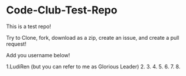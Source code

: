 # Code-Club-Test-Repo

This is a test repo!

Try to Clone, fork, download as a zip, create an issue, and create a pull request!


Add you username below!

1.LudiRen                     (but you can refer to me as Glorious Leader)
2.
3.
4.
5.
6.
7.
8.
